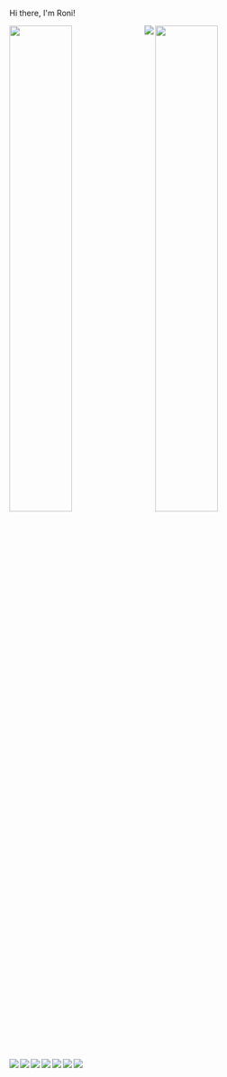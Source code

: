 Hi there, I'm Roni!





<img align="left" width="47%" src="https://github-readme-stats.vercel.app/api?username=anuraghazra&theme=dark&show_icons=true"/>

<img  aligh="left" width="47%" src = "https://github-readme-stats.vercel.app/api/top-langs/?username=anuraghazra&hide_progress=true"/>

<img align="left" src="https://img.shields.io/badge/chatGPT-74aa9c?style=for-the-badge&logo=openai&logoColor=white)"/>

<img align="left" src ="https://img.shields.io/badge/python-3670A0?style=for-the-badge&logo=python&logoColor=ffdd54)" />
<img align="left" src ="https://img.shields.io/badge/javascript-%23323330.svg?style=for-the-badge&logo=javascript&logoColor=%23F7DF1E)" />

<img align="left" src ="https://img.shields.io/badge/php-%23777BB4.svg?style=for-the-badge&logo=php&logoColor=white)" />



 <img align= "left" src="https://img.shields.io/badge/html5-%23E34F26.svg?style=for-the-badge&logo=html5&logoColor=white)"/>
 <img align= "left" src="https://img.shields.io/badge/css3-%231572B6.svg?style=for-the-badge&logo=css3&logoColor=white)"/>

  <img align= "left" src="https://img.shields.io/badge/mysql-%2300f.svg?style=for-the-badge&logo=mysql&logoColor=white)"/>

  <img align= "left" src="https://img.shields.io/badge/Bitcoin-000?style=for-the-badge&logo=bitcoin&logoColor=white)"/>
   

 


 

 
 















 


